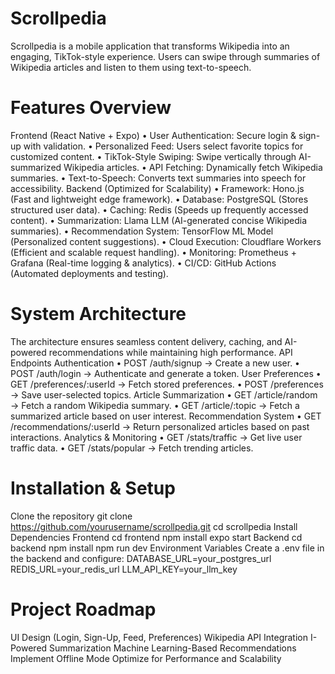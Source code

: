 # Scrollpedia
Scrollpedia is a mobile application that transforms Wikipedia into an engaging, TikTok-style experience. Users can swipe through summaries of Wikipedia articles and listen to them using text-to-speech.
# Features Overview
Frontend (React Native + Expo)
•	User Authentication: Secure login & sign-up with validation.
•	Personalized Feed: Users select favorite topics for customized content.
•	TikTok-Style Swiping: Swipe vertically through AI-summarized Wikipedia articles.
•	API Fetching: Dynamically fetch Wikipedia summaries.
•	Text-to-Speech: Converts text summaries into speech for accessibility.
Backend (Optimized for Scalability)
•	Framework: Hono.js (Fast and lightweight edge framework).
•	Database: PostgreSQL (Stores structured user data).
•	Caching: Redis (Speeds up frequently accessed content).
•	Summarization: Llama LLM (AI-generated concise Wikipedia summaries).
•	Recommendation System: TensorFlow ML Model (Personalized content suggestions).
•	Cloud Execution: Cloudflare Workers (Efficient and scalable request handling).
•	Monitoring: Prometheus + Grafana (Real-time logging & analytics).
•	CI/CD: GitHub Actions (Automated deployments and testing).
# System Architecture
The architecture ensures seamless content delivery, caching, and AI-powered recommendations while maintaining high performance.
API Endpoints
Authentication
•	POST /auth/signup → Create a new user.
•	POST /auth/login → Authenticate and generate a token.
User Preferences
•	GET /preferences/:userId → Fetch stored preferences.
•	POST /preferences → Save user-selected topics.
Article Summarization
•	GET /article/random → Fetch a random Wikipedia summary.
•	GET /article/:topic → Fetch a summarized article based on user interest.
Recommendation System
•	GET /recommendations/:userId → Return personalized articles based on past interactions.
Analytics & Monitoring
•	GET /stats/traffic → Get live user traffic data.
•	GET /stats/popular → Fetch trending articles.
# Installation & Setup
Clone the repository
git clone https://github.com/yourusername/scrollpedia.git
cd scrollpedia
Install Dependencies
Frontend
cd frontend
npm install
expo start
Backend
cd backend
npm install
npm run dev
Environment Variables
Create a .env file in the backend and configure:
DATABASE_URL=your_postgres_url
REDIS_URL=your_redis_url
LLM_API_KEY=your_llm_key

# Project Roadmap
UI Design (Login, Sign-Up, Feed, Preferences)
Wikipedia API Integration
I-Powered Summarization
Machine Learning-Based Recommendations
Implement Offline Mode
Optimize for Performance and Scalability

